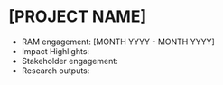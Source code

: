 # [PROJECT NAME]

* RAM engagement: [MONTH YYYY - MONTH YYYY]
* Impact Highlights:
* Stakeholder engagement:
* Research outputs:

